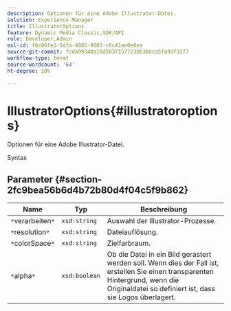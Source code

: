```yaml
---
description: Optionen für eine Adobe Illustrator-Datei.
solution: Experience Manager
title: IllustratorOptions
feature: Dynamic Media Classic,SDK/API
role: Developer,Admin
exl-id: f6c06fe3-5dfa-4885-9083-c6c41ae0e0ea
source-git-commit: fcda99340a18d5037157723bb3bdca5fa9df3277
workflow-type: tm+mt
source-wordcount: '64'
ht-degree: 10%

---
```


# IllustratorOptions{#illustratoroptions}

Optionen für eine Adobe Illustrator-Datei.

Syntax

## Parameter {#section-2fc9bea56b6d4b72b80d4f04c5f9b862}

| Name | Typ | Beschreibung |
|---|---|---|
| `*`verarbeiten`*` | `xsd:string` | Auswahl der Illustrator-Prozesse. |
| `*`resolution`*` | `xsd:string` | Dateiauflösung. |
| `*`colorSpace`*` | `xsd:string` | Zielfarbraum. |
| `*`alpha`*` | `xsd:boolean` | Ob die Datei in ein Bild gerastert werden soll. Wenn dies der Fall ist, erstellen Sie einen transparenten Hintergrund, wenn die Originaldatei so definiert ist, dass sie Logos überlagert. |
